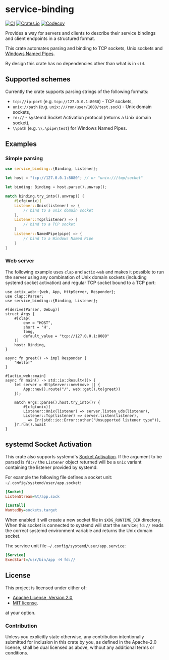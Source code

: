 # service-binding

[![CI](https://github.com/wiktor-k/service-binding/actions/workflows/ci.yml/badge.svg)](https://github.com/wiktor-k/service-binding/actions/workflows/ci.yml)
[![Crates.io](https://img.shields.io/crates/v/service-binding)](https://crates.io/crates/service-binding)
[![Codecov](https://img.shields.io/codecov/c/gh/wiktor-k/service-binding)](https://app.codecov.io/gh/wiktor-k/service-binding)

Provides a way for servers and clients to describe their service bindings and client endpoints in a structured format.

This crate automates parsing and binding to TCP sockets, Unix sockets and [Windows Named Pipes][WNP].

[WNP]: https://learn.microsoft.com/en-us/windows/win32/ipc/named-pipes

By design this crate has no dependencies other than what is in `std`.

## Supported schemes

Currently the crate supports parsing strings of the following formats:

- `tcp://ip:port` (e.g. `tcp://127.0.0.1:8080`) - TCP sockets,
- `unix://path` (e.g. `unix:///run/user/1000/test.sock`) - Unix domain sockets,
- `fd://` - systemd Socket Activation protocol (returns a Unix domain socket),
- `\\path` (e.g. `\\.\pipe\test`) for Windows Named Pipes.

## Examples

### Simple parsing

```rust
use service_binding::{Binding, Listener};

let host = "tcp://127.0.0.1:8080"; // or "unix:///tmp/socket"

let binding: Binding = host.parse().unwrap();

match binding.try_into().unwrap() {
    #[cfg(unix)]
    Listener::Unix(listener) => {
        // bind to a unix domain socket
    },
    Listener::Tcp(listener) => {
        // bind to a TCP socket
    }
    Listener::NamedPipe(pipe) => {
        // bind to a Windows Named Pipe
    }
}
```

### Web server

The following example uses `clap` and `actix-web` and makes it
possible to run the server using any combination of Unix domain
sockets (including systemd socket activation) and regular TCP socket
bound to a TCP port:

```rust,no_run
use actix_web::{web, App, HttpServer, Responder};
use clap::Parser;
use service_binding::{Binding, Listener};

#[derive(Parser, Debug)]
struct Args {
    #[clap(
        env = "HOST",
        short = 'H',
        long,
        default_value = "tcp://127.0.0.1:8080"
    )]
    host: Binding,
}

async fn greet() -> impl Responder {
    "Hello!"
}

#[actix_web::main]
async fn main() -> std::io::Result<()> {
    let server = HttpServer::new(move || {
        App::new().route("/", web::get().to(greet))
    });

    match Args::parse().host.try_into()? {
        #[cfg(unix)]
        Listener::Unix(listener) => server.listen_uds(listener),
        Listener::Tcp(listener) => server.listen(listener),
        _ => Err(std::io::Error::other("Unsupported listener type")),
    }?.run().await
}
```

## systemd Socket Activation

This crate also supports systemd's [Socket Activation][]. If the
argument to be parsed is `fd://` the `Listener` object returned will
be a `Unix` variant containing the listener provided by systemd.

[Socket Activation]: https://0pointer.de/blog/projects/socket-activation.html

For example the following file defines a socket unit:
`~/.config/systemd/user/app.socket`:

```ini
[Socket]
ListenStream=%t/app.sock

[Install]
WantedBy=sockets.target
```

When enabled it will create a new socket file in `$XDG_RUNTIME_DIR`
directory. When this socket is connected to systemd will start the
service; `fd://` reads the correct systemd environment variable and
returns the Unix domain socket.

The service unit file `~/.config/systemd/user/app.service`:

```ini
[Service]
ExecStart=/usr/bin/app -H fd://
```

## License

This project is licensed under either of:

  - [Apache License, Version 2.0](https://www.apache.org/licenses/LICENSE-2.0),
  - [MIT license](https://opensource.org/licenses/MIT).

at your option.

### Contribution

Unless you explicitly state otherwise, any contribution intentionally
submitted for inclusion in this crate by you, as defined in the
Apache-2.0 license, shall be dual licensed as above, without any
additional terms or conditions.
